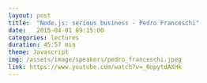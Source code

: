 ```yaml
---
layout: post
title:  "Node.js: serious business - Pedro Franceschi"
date:   2015-04-01 09:15:00
categories: lectures
duration: 45:57 min
theme: Javascript
img: /assets/image/speakers/pedro_franceschi.jpeg
link: https://www.youtube.com/watch?v=_0opytdAXHk
---
```

